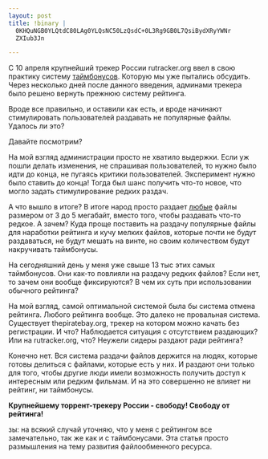 ```yaml
--- 
layout: post
title: !binary |
  0KHQuNGB0YLQtdC80LAg0YLQsNC50LzQsdC+0L3Rg9GB0L7QsiBydXRyYWNr
  ZXIub3Jn

---
```

С 10 апреля крупнейший трекер России rutracker.org ввел в свою практику систему <a href="/2010/04/10/rutracker-org-vvodit-sistemu-tajmbonusov/">таймбонусов</a>. Которую мы уже пытались обсудить. Через несколько дней после данного введения, админами трекера было решено вернуть прежнюю систему рейтинга.

Вроде все правильно, и оставили как есть, и вроде начинают стимулировать пользователей раздавать не популярные файлы. Удалось ли это?

Давайте посмотрим?

На мой взгляд администрации просто не хватило выдержки. Если уж пошли делать изменения, не спрашивая пользователей, то нужно было идти до конца, не пугаясь критики пользователей. Эксперимент нужно было ставить до конца! Тогда был шанс получить что-то новое, что могло задать стимулирование редких раздач.

А что вышло в итоге? В итоге народ просто раздает <span style="text-decoration: underline;">любые</span> файлы размером от 3 до 5 мегабайт, вместо того, чтобы раздавать что-то редкое. А зачем? Куда проще поставить на раздачу популярные файлы для наработки рейтинга и кучу мелких файлов, которые почти не будут раздаваться, не будут мешать на винте, но своим количеством будут накручивать таймбонусы.

На сегодняшний день у меня уже свыше 13 тыс этих самых таймбонусов. Они как-то повлияли на раздачу редких файлов? Если нет, то зачем они вообще фиксируются? В чем их суть при использовании обычного рейтинга?

На мой взгляд, самой оптимальной системой была бы система отмена рейтинга. Любого рейтинга вообще. Это далеко не провальная система. Существует thepiratebay.org, трекер на котором можно качать без регистрации. И что? Наблюдается ситуация с отсутствием раздающих? Или на rutracker.org, что? Неужели сидеры раздают ради рейтинга?

Конечно нет. Вся система раздачи файлов держится на людях, которые готовы делиться с файлами, которые есть у них. И раздают они только для того, чтобы другие люди имели возможность получить доступ к интересным или редким фильмам. И на это совершенно не влияет ни рейтинг, ни таймбонусы.

<strong>Крупнейшему торрент-трекеру России - свободу! Свободу от рейтинга!</strong>

зы: на всякий случай уточняю, что у меня с рейтингом все замечательно, так же как и с таймбонусами. Эта статья просто размышления на тему развития файлообменного ресурса.
